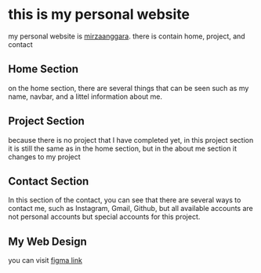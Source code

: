 # this is my personal website

my personal website is [mirzaanggara](https://mirza.com). there is contain home, project, and contact

## Home Section

on the home section, there are several things that can be seen such as my name, navbar, and a littel information about me.

## Project Section

because there is no project that I have completed yet, in this project section it is still the same as in the home section, but in the about me section it changes to my project

## Contact Section

In this section of the contact, you can see that there are several ways to contact me, such as Instagram, Gmail, Github, but all available accounts are not personal accounts but special accounts for this project.

## My Web Design

you can visit [figma link](https://www.figma.com/file/ZM5Cd4v8osoDuP1SIGVuG8/Untitled?type=design&node-id=0%3A1&mode=design&t=d6E44eI4HA4x0BVR-1)
